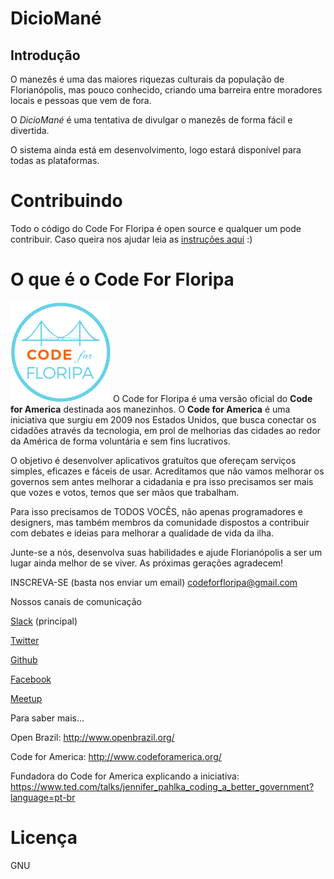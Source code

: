 # DicioMané

## Introdução

O manezês é uma das maiores riquezas culturais da população de Florianópolis, mas pouco conhecido, criando uma barreira entre moradores locais e pessoas que vem de fora.

O *DicioMané* é uma tentativa de divulgar o manezês de forma fácil e divertida.

O sistema ainda está em desenvolvimento, logo estará disponível para todas as
plataformas.

# Contribuindo

Todo o código do Code For Floripa é open source e qualquer um pode contribuir. Caso queira nos ajudar leia as [instruções aqui](CONTRIBUTING.md) :)

# O que é o Code For Floripa

![Alt text](/doc-img/logo.png) O Code for Floripa é uma versão oficial do **Code for America** destinada aos manezinhos. O **Code for America** é uma iniciativa que surgiu em 2009 nos Estados Unidos, que busca conectar os cidadões através da tecnologia, em prol de melhorias das cidades ao redor da América de forma voluntária e sem fins lucrativos.

O objetivo é desenvolver aplicativos gratuítos que ofereçam serviços simples, eficazes e fáceis de usar. Acreditamos que não vamos melhorar os governos sem antes melhorar a cidadania e pra isso precisamos ser mais que vozes e votos, temos que ser mãos que trabalham.

Para isso precisamos de TODOS VOCÊS, não apenas programadores e designers, mas também membros da comunidade dispostos a contribuir com debates e ideias para melhorar a qualidade de vida da ilha.

Junte-se a nós, desenvolva suas habilidades e ajude Florianópolis a ser um lugar ainda melhor de se viver. As próximas gerações agradecem!

INSCREVA-SE (basta nos enviar um email)
codeforfloripa@gmail.com

Nossos canais de comunicação

[Slack](https://codeforfloripa.slack.com/) (principal)

[Twitter](https://twitter.com/CodeForFloripa)

[Github](https://github.com/CodeForFloripa)

[Facebook](https://www.facebook.com/CodeForFloripa/?fref=ts)

[Meetup](http://www.meetup.com/pt-BR/Code-For-Floripa-Meetup/)

Para saber mais...

Open Brazil: http://www.openbrazil.org/

Code for America: http://www.codeforamerica.org/

Fundadora do Code for America explicando a iniciativa: https://www.ted.com/talks/jennifer_pahlka_coding_a_better_government?language=pt-br


# Licença

GNU
